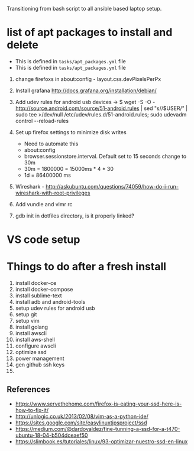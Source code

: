 Transitioning from bash script to all ansible based laptop setup.

# list of apt packages to install and delete
-  This is defined in `tasks/apt_packages.yml` file
-  This is defined in `tasks/apt_packages.yml` file

1. change firefoxs in about:config - layout.css.devPixelsPerPx

2. Install grafana http://docs.grafana.org/installation/debian/

3. Add udev rules for android usb devices -> $ wget -S -O - http://source.android.com/source/51-android.rules | sed "s/<username>/$USER/" | sudo tee >/dev/null /etc/udev/rules.d/51-android.rules; sudo udevadm control --reload-rules

4. Set up firefox settings to minimize disk writes
   - Need to automate this
   - about:config
   - browser.sessionstore.interval. Default set to 15 seconds change to 30m
   - 30m = 1800000 = 15000ms * 4 * 30
   - 1d = 86400000 ms

5. Wireshark - http://askubuntu.com/questions/74059/how-do-i-run-wireshark-with-root-privileges

6. Add vundle and vimr rc

7. gdb init in dotfiles directory, is it properly linked?


# VS code setup

# Things to do after a fresh install
1. install docker-ce
2. install docker-compose
3. install sublime-text
4. install adb and android-tools
5. setup udev rules for android usb
6. setup git
7. setup vim
8. install golang
9. install awscli
10. install aws-shell
11. configure awscli
12. optimize ssd
13. power management
14. gen github ssh keys
15.



## References
- https://www.servethehome.com/firefox-is-eating-your-ssd-here-is-how-to-fix-it/
- http://unlogic.co.uk/2013/02/08/vim-as-a-python-ide/
- https://sites.google.com/site/easylinuxtipsproject/ssd
- https://medium.com/@dardovaldez/fine-tunning-a-ssd-for-a-t470-ubuntu-18-04-b504dceaef50
- https://slimbook.es/tutoriales/linux/93-optimizar-nuestro-ssd-en-linux
